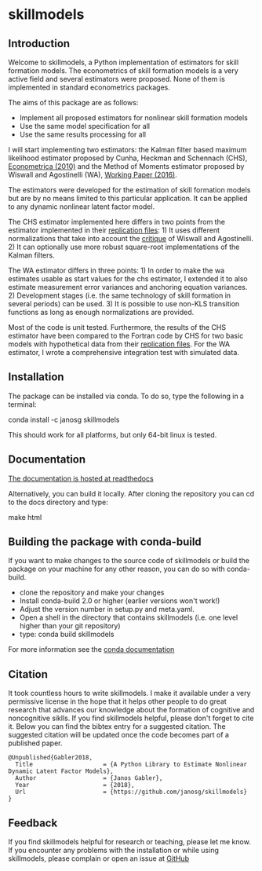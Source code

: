 skillmodels
===========

Introduction
------------


Welcome to skillmodels, a Python implementation of estimators for skill formation models. The econometrics of skill formation models is a very active field and several estimators were proposed. None of them is implemented in standard econometrics packages.

The aims of this package are as follows:

* Implement all proposed estimators for nonlinear skill formation models
* Use the same model specification for all
* Use the same results processing for all

I will start implementing two estimators: the Kalman filter based maximum likelihood estimator proposed by Cunha, Heckman and Schennach (CHS),  [Econometrica (2010)](http://onlinelibrary.wiley.com/doi/10.3982/ECTA6551/abstract) and the Method of Moments estimator proposed by Wiswall and Agostinelli (WA), [Working Paper (2016)](https://dl.dropboxusercontent.com/u/45673846/agostinelli_wiswall_estimation.pdf).

The estimators were developed for the estimation of skill formation models but are by no means limited to this particular application. It can be applied to any dynamic nonlinear latent factor model.

The CHS estimator implemented here differs in two points from the estimator implemented in their [replication files](https://www.econometricsociety.org/content/supplement-estimating-technology-cognitive-and-noncognitive-skill-formation-0): 1) It uses different normalizations that take into account the [critique](https://dl.dropboxusercontent.com/u/33774399/wiswall_webpage/agostinelli_wiswall_renormalizations.pdf) of Wiswall and Agostinelli. 2) It can optionally use more robust square-root implementations of the Kalman filters.

The WA estimator differs in three points: 1) In order to make the wa estimates usable as start values for the chs estimator, I extended it to also estimate measurement error variances and anchoring equation variances. 2) Development stages (i.e. the same technology of skill formation in several periods) can be used. 3) It is possible to use non-KLS transition functions as long as enough normalizations are provided.


Most of the code is unit tested. Furthermore, the results of the CHS estimator have been compared to the Fortran code by CHS for two basic models with hypothetical data from their [replication files](https://www.econometricsociety.org/content/supplement-estimating-technology-cognitive-and-noncognitive-skill-formation-0). For the WA estimator, I wrote a comprehensive integration test with simulated data.


Installation
------------

The package can be installed via conda. To do so, type the following in a terminal:

conda install -c janosg skillmodels

This should work for all platforms, but only 64-bit linux is tested.


Documentation
-------------

[The documentation is hosted at readthedocs](https://skillmodels.readthedocs.io/en/latest/)

Alternatively, you can build it locally. After cloning the repository you can cd to the docs directory and type:

make html



Building the package with conda-build
-------------------------------------

If you want to make changes to the source code of skillmodels or build the package on your machine for any other reason, you can do so with conda-build.

* clone the repository and make your changes
* Install conda-build 2.0 or higher (earlier versions won't work!)
* Adjust the version number in setup.py and meta.yaml.
* Open a shell in the directory that contains skillmodels (i.e. one level higher than your git repository)
* type: conda build skillmodels

For more information see the [conda documentation](http://conda.pydata.org/docs/building/build.html)


Citation
--------

It took countless hours to write skillmodels. I make it available under a very permissive license in the hope that it helps other people to do great research that advances our knowledge about the formation of cognitive and noncognitive siklls. If you find skillmodels helpful, please don't forget to cite it. Below you can find the bibtex entry for a suggested citation. The suggested citation will be updated once the code becomes part of a published paper.

```
@Unpublished{Gabler2018,
  Title                    = {A Python Library to Estimate Nonlinear Dynamic Latent Factor Models},
  Author                   = {Janos Gabler},
  Year                     = {2018},
  Url                      = {https://github.com/janosg/skillmodels}
}
```


Feedback
--------

If you find skillmodels helpful for research or teaching, please let me know. If you encounter any problems with the installation or while using skillmodels, please complain or open an issue at [GitHub](https://github.com/janosg/skillmodels)
